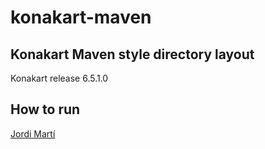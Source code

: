 konakart-maven
==============

Konakart Maven style directory layout 
-------------------------------------

Konakart release  6.5.1.0

How to run 
----------




[Jordi Martí](https://twitter.com/alquilerjoven)
